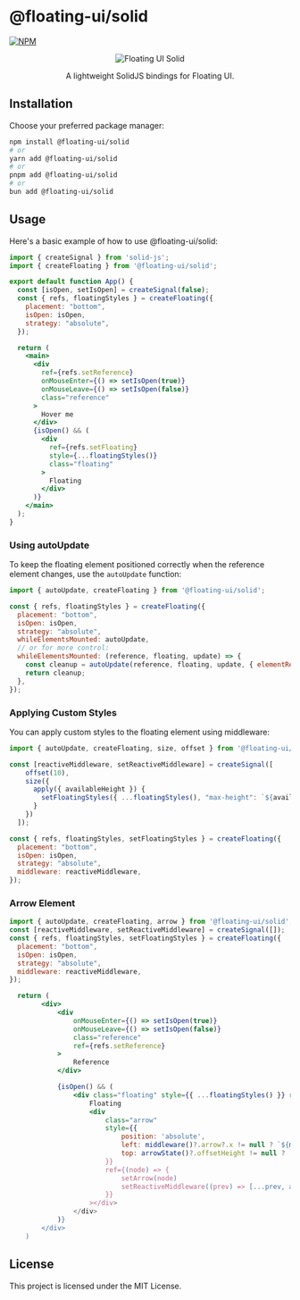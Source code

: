 # @floating-ui/solid

[![NPM](https://img.shields.io/npm/v/@floating-ui/solid)](https://www.npmjs.com/package/@floating-ui/solid)
<p align="center">
  <img src="https://i.imgur.com/l8VYgtb.png" alt="Floating UI Solid">
<p>

<p align="center">
A lightweight SolidJS bindings for Floating UI.
<p>

## Installation

Choose your preferred package manager:

```bash
npm install @floating-ui/solid
# or
yarn add @floating-ui/solid
# or
pnpm add @floating-ui/solid
# or
bun add @floating-ui/solid
```

## Usage

Here's a basic example of how to use @floating-ui/solid:

```jsx
import { createSignal } from 'solid-js';
import { createFloating } from '@floating-ui/solid';

export default function App() {
  const [isOpen, setIsOpen] = createSignal(false);
  const { refs, floatingStyles } = createFloating({
    placement: "bottom",
    isOpen: isOpen,
    strategy: "absolute",
  });

  return (
    <main>
      <div
        ref={refs.setReference}
        onMouseEnter={() => setIsOpen(true)}
        onMouseLeave={() => setIsOpen(false)}
        class="reference"
      >
        Hover me
      </div>
      {isOpen() && (
        <div
          ref={refs.setFloating}
          style={...floatingStyles()}
          class="floating"
        >
          Floating
        </div>
      )}
    </main>
  );
}
```

### Using autoUpdate

To keep the floating element positioned correctly when the reference element changes, use the `autoUpdate` function:

```jsx
import { autoUpdate, createFloating } from '@floating-ui/solid';

const { refs, floatingStyles } = createFloating({
  placement: "bottom",
  isOpen: isOpen,
  strategy: "absolute",
  whileElementsMounted: autoUpdate,
  // or for more control:
  whileElementsMounted: (reference, floating, update) => {
    const cleanup = autoUpdate(reference, floating, update, { elementResize: true });
    return cleanup;
  },
});
```

### Applying Custom Styles

You can apply custom styles to the floating element using middleware:

```jsx
import { autoUpdate, createFloating, size, offset } from '@floating-ui/solid';

const [reactiveMiddleware, setReactiveMiddleware] = createSignal([
    offset(10),
    size({
      apply({ availableHeight }) {
        setFloatingStyles({ ...floatingStyles(), "max-height": `${availableHeight}px` });
      }
    })
  ]);

const { refs, floatingStyles, setFloatingStyles } = createFloating({
  placement: "bottom",
  isOpen: isOpen,
  strategy: "absolute",
  middleware: reactiveMiddleware,
});
```
### Arrow Element

```jsx
import { autoUpdate, createFloating, arrow } from '@floating-ui/solid';
const [reactiveMiddleware, setReactiveMiddleware] = createSignal([]);
const { refs, floatingStyles, setFloatingStyles } = createFloating({
  placement: "bottom",
  isOpen: isOpen,
  strategy: "absolute",
  middleware: reactiveMiddleware,
});

  return (
        <div>
            <div
                onMouseEnter={() => setIsOpen(true)}
                onMouseLeave={() => setIsOpen(false)}
                class="reference"
                ref={refs.setReference}
            >
                Reference
            </div>

            {isOpen() && (
                <div class="floating" style={{ ...floatingStyles() }} ref={refs.setFloating}>
                    Floating
                    <div
                        class="arrow"
                        style={{
                            position: 'absolute',
                            left: middleware()?.arrow?.x != null ? `${middleware().arrow?.x}px` : '',
                            top: arrowState()?.offsetHeight != null ? `${-arrowState()?.offsetHeight! / 2}px` : '',
                        }}
                        ref={(node) => {
                            setArrow(node)
                            setReactiveMiddleware((prev) => [...prev, arrow({ element: node })]); // set it once it's ready
                        }}
                    ></div>
                </div>
            )}
        </div>
    )
```
## License

This project is licensed under the MIT License.